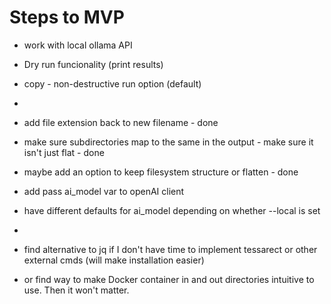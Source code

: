 # Steps to MVP

- work with local ollama API
- Dry run funcionality (print results)
- copy - non-destructive run option (default)
-

- add file extension back to new filename - done
- make sure subdirectories map to the same in the output - make sure it isn't just flat - done
- maybe add an option to keep filesystem structure or flatten - done

- add pass ai_model var to openAI client
- have different defaults for ai_model depending on whether --local is set
-

- find alternative to jq if I don't have time to implement tessarect or other external cmds (will make installation easier)
- or find way to make Docker container in and out directories intuitive to use. Then it won't matter.
